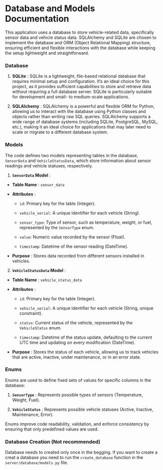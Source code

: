 # Database and Models Documentation

This application uses a database to store vehicle-related data, specifically sensor data and vehicle status data. SQLAlchemy and SQLite are chosen to implement the database and ORM (Object Relational Mapping) structure, ensuring efficient and flexible interactions with the database while keeping the setup lightweight and straightforward.

### Database

1. **SQLite** : SQLite is a lightweight, file-based relational database that requires minimal setup and configuration. It’s an ideal choice for this project, as it provides sufficient capabilities to store and retrieve data without requiring a full database server. SQLite is particularly suitable for development and small- to medium-scale applications.

2. **SQLAlchemy** : SQLAlchemy is a powerful and flexible ORM for Python, allowing us to interact with the database using Python classes and objects rather than writing raw SQL queries. SQLAlchemy supports a wide range of database systems (including SQLite, PostgreSQL, MySQL, etc.), making it an ideal choice for applications that may later need to scale or migrate to a different database system.

### Models
The code defines two models representing tables in the database, `SensorData` and `VehicleStatusData`, which store information about sensor readings and vehicle statuses, respectively.

1. **`SensorData` Model** :
  - **Table Name** : `sensor_data`

  - **Attributes** :
    - `id`: Primary key for the table (Integer).

    - `vehicle_serial`: A unique identifier for each vehicle (String).

    - `sensor_type`: Type of sensor, such as temperature, weight, or fuel, represented by the `SensorType` enum.

    - `value`: Numeric value recorded by the sensor (Float).

    - `timestamp`: Datetime of the sensor reading (DateTime).

  - **Purpose** : Stores data recorded from different sensors installed in vehicles.

2. **`VehicleStatusData` Model** :
  - **Table Name** : `vehicle_status_data`

  - **Attributes** :
    - `id`: Primary key for the table (Integer).

    - `vehicle_serial`: A unique identifier for each vehicle (String, unique constraint).

    - `status`: Current status of the vehicle, represented by the `VehicleStatus` enum.

    - `timestamp`: Datetime of the status update, defaulting to the current UTC time and updating on every modification (DateTime).

  - **Purpose** : Stores the status of each vehicle, allowing us to track vehicles that are active, inactive, under maintenance, or in an error state.

### Enums

Enums are used to define fixed sets of values for specific columns in the database:

1. **`SensorType`** : Represents possible types of sensors (Temperature, Weight, Fuel).

2. **`VehicleStatus`** : Represents possible vehicle statuses (Active, Inactive, Maintenance, Error).

Enums improve code readability, validation, and enforce consistency by ensuring that only predefined values are used.


### Database Creation (Not recommended)

Database needs to created only once in the begging. If you want to create a creat a database you need to run the `create_database` function in the `server/database/models.py` file.
